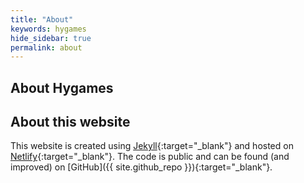```yaml
---
title: "About"
keywords: hygames
hide_sidebar: true
permalink: about
---
```




## About Hygames

## About this website

This website is created using [Jekyll](https://jekyllrb.com/){:target="_blank"} and hosted on [Netlify](https://www.netlify.com/){:target="_blank"}. The code is public and can be found (and improved<i class="fa fa-smile-o"></i>) on [GitHub]({{ site.github_repo }}){:target="_blank"}.